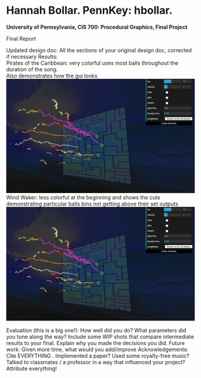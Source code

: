Hannah Bollar. PennKey: hbollar.
======================

**University of Pennsylvania, CIS 700: Procedural Graphics, Final Project**

Final Report

Updated design doc:
    All the sections of your original design doc, corrected if necessary
Results:
    </br></t>Pirates of the Caribbean: very colorful uses most balls throughout the duration of the song.
    </br></t>Also demonstrates how the gui looks
    ![PCaribbean][imgP]
    </br></t>Wind Waker: less colorful at the beginning and shows the cuts demonstrating particular balls bins not getting above their set outputs
    ![WWaker][imgW]




Evaluation (this is a big one!):
    How well did you do? What parameters did you tune along the way? Include some WIP shots that compare intermediate results to your final. Explain why you made the decisions you did.
Future work:
    Given more time, what would you add/improve
Acknowledgements:
    Cite EVERYTHING . Implemented a paper? Used some royalty-free music? Talked to classmates / a professor in a way that influenced your project? Attribute everything!



[imgP]: ./images/pCandGui.png "ImageP"
[imgW]: ./images/pCandGui.png "ImageW"